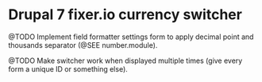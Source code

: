 # Drupal 7 fixer.io currency switcher

@TODO Implement field formatter settings form to apply decimal point and thousands separator (@SEE number.module).

@TODO Make switcher work when displayed multiple times (give every form a unique ID or something else).
